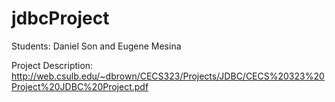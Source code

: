 # jdbcProject
Students:  Daniel Son and Eugene Mesina

Project Description: http://web.csulb.edu/~dbrown/CECS323/Projects/JDBC/CECS%20323%20Project%20JDBC%20Project.pdf
